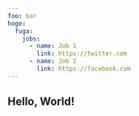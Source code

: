 ```yaml
---
foo: bar
hoge:
  fuga:
    jobs:
      - name: Job 1
        link: https://twitter.com
      - name: Job 2
        link: https://facebook.com
---
```

## Hello, World!
